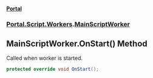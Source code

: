 #### [Portal](index.md 'index')
### [Portal.Script.Workers](Portal.Script.Workers.md 'Portal.Script.Workers').[MainScriptWorker](MainScriptWorker.md 'Portal.Script.Workers.MainScriptWorker')

## MainScriptWorker.OnStart() Method

Called when worker is started.

```csharp
protected override void OnStart();
```